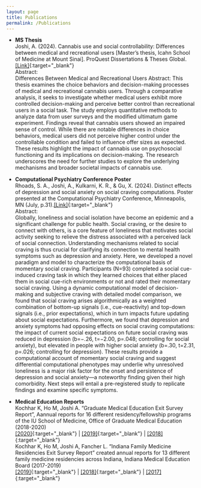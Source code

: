```yaml
---
layout: page
title: Publications
permalink: /Publications
---
```


- __MS Thesis__<br>
Joshi, A. (2024). Cannabis use and social controllability: Differences between medical and recreational users [Master’s thesis, Icahn School of Medicine at Mount Sinai]. ProQuest Dissertations & Theses Global.[[Link]](){:target="_blank"}<br>
Abstract:<br>
Differences Between Medical and Recreational Users
Abstract: This thesis examines the choice behaviors and decision-making processes of medical and recreational cannabis users. Through a comparative analysis, it seeks to investigate whether medical users exhibit more controlled decision-making and perceive better control than recreational users in a social task. The study employs quantitative methods to analyze data from user surveys and the modified ultimatum game experiment. Findings reveal that cannabis users showed an impaired sense of control. While there are notable differences in choice behaviors, medical users did not perceive higher control under the controllable condition and failed to influence offer sizes as expected. These results highlight the impact of cannabis use on psychosocial functioning and its implications on decision-making. The research underscores the need for further studies to explore the underlying mechanisms and broader societal impacts of cannabis use.

- __Computational Psychiatry Conference Poster__<br>
Rhoads, S. A., Joshi, A., Kulkarni, K. R., & Gu, X. (2024). Distinct effects of depression and social anxiety on social craving computations. Poster presented at the Computational Psychiatry Conference, Minneapolis, MN (July, p.31).[[Link]](https://static1.squarespace.com/static/63c843b268f2e504d074a942/t/669503e23810d177c566ea77/1721041892697/Long_Version_Programme_v2.pdf){:target="_blank"} <br>
Abstract:<br>
Globally, loneliness and social isolation have become an epidemic and a significant challenge for public health. Social craving, or the desire to connect with others, is a core feature of loneliness that motivates social activity seeking to relieve the distress associated with a perceived lack of social connection. Understanding mechanisms related to social craving is thus crucial for clarifying its connection to mental health symptoms such as depression and anxiety. Here, we developed a novel paradigm and model to characterize the computational basis of momentary social craving. Participants (N=93) completed a social cue-induced craving task in which they learned choices that either placed them in social cue-rich environments or not and rated their momentary social craving. Using a dynamic computational model of decision-making and subjective craving with detailed model comparison, we found that social craving arises algorithmically as a weighted combination of bottom-up signals (i.e., cue-reactivity) and top-down signals (i.e., prior expectations), which in turn impacts future updating about social expectations. Furthermore, we found that depression and anxiety symptoms had opposing effects on social craving computations: the impact of current social expectations on future social craving was reduced in depression (b=−.26, t=−2.00, p=.048; controlling for social anxiety), but elevated in people with higher social anxiety (b=.30, t=2.31, p=.026; controlling for depression). These results provide a computational account of momentary social craving and suggest differential computational phenotypes may underlie why unresolved loneliness is a major risk factor for the onset and persistence of depression and social anxiety—a noteworthy finding given their high comorbidity. Next steps will entail a pre-registered study to replicate findings and examine specific symptoms.

- __Medical Education Reports__<br>
Kochhar K, Ho M, Joshi A. “Graduate Medical Education Exit Survey Report”, Aannual reports for 16 different residency/fellowship programs of the IU School of Medicine, Office of Graduate Medical Education (2018-2020) <br> 
[[2020]](https://scholarworks.indianapolis.iu.edu/server/api/core/bitstreams/3e16e26d-48e8-4596-9595-9b6661ae8265/content){:target="_blank"} | 
[[2019]](https://scholarworks.indianapolis.iu.edu/server/api/core/bitstreams/769b5acd-39f9-4a1d-aaa9-8c687f2d6e21/content){:target="_blank"} |
[[2018]](https://scholarworks.indianapolis.iu.edu/server/api/core/bitstreams/f258b1f0-1ab8-45c1-8a3d-439746d38401/content){:target="_blank"}<br>
Kochhar K, Ho M, Joshi A, Fancher L. “Indiana Family Medicine Residencies Exit Survey Report” created annual reports for 13 different family medicine residencies across Indiana, Indiana Medical Education Board (2017-2019)<br>
[[2019]](https://scholarworks.indianapolis.iu.edu/server/api/core/bitstreams/67c61f05-1112-47b2-9f2e-7a6df8b0b539/content){:target="_blank"} |
[[2018]](https://scholarworks.indianapolis.iu.edu/server/api/core/bitstreams/bcef63d6-8249-4f10-9902-c9091ef44e2e/content){:target="_blank"} |
[[2017]](https://scholarworks.indianapolis.iu.edu/server/api/core/bitstreams/9f3532fb-9cda-41ef-92fc-7f4327ec208d/content){:target="_blank"}<br>

